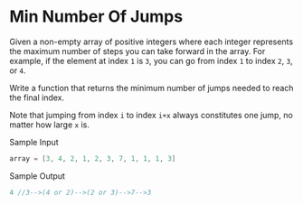 # Min Number Of Jumps

Given a non-empty array of positive integers where each integer represents the maximum number of steps you can take forward in the array. For example, if the element at index `1` is `3`, you can go from index `1` to index `2`, `3`, or `4`.

Write a function that returns the minimum number of jumps needed to reach the final index.

Note that jumping from index `i` to index `i+x` always constitutes one jump, no matter how large `x` is.

Sample Input

```go
array = [3, 4, 2, 1, 2, 3, 7, 1, 1, 1, 3]
```

Sample Output

```go
4 //3-->(4 or 2)-->(2 or 3)-->7-->3
```
